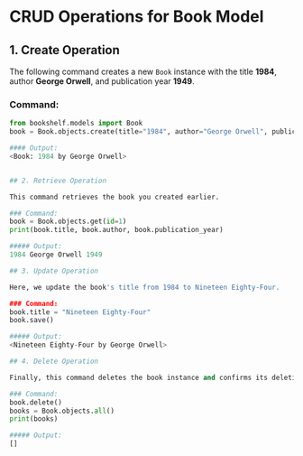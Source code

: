 # CRUD Operations for Book Model

## 1. Create Operation

The following command creates a new `Book` instance with the title **1984**, author **George Orwell**, and publication year **1949**.

### Command:
```python
from bookshelf.models import Book
book = Book.objects.create(title="1984", author="George Orwell", publication_year=1949)

#### Output:
<Book: 1984 by George Orwell>


## 2. Retrieve Operation

This command retrieves the book you created earlier.

### Command:
book = Book.objects.get(id=1)
print(book.title, book.author, book.publication_year)

##### Output:
1984 George Orwell 1949

## 3. Update Operation

Here, we update the book's title from 1984 to Nineteen Eighty-Four.

### Command:
book.title = "Nineteen Eighty-Four"
book.save()

##### Output:
<Nineteen Eighty-Four by George Orwell>

## 4. Delete Operation

Finally, this command deletes the book instance and confirms its deletion by trying to retrieve all books again.

### Command:
book.delete()
books = Book.objects.all()
print(books)

##### Output:
[]



















